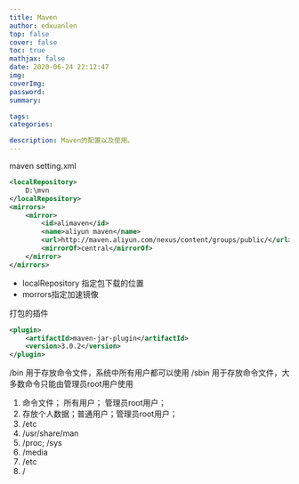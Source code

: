 ```yaml
---
title: Maven
author: edxuanlen
top: false
cover: false
toc: true
mathjax: false
date: 2020-06-24 22:12:47
img:
coverImg:
password:
summary:

tags:
categories:

description: Maven的配置以及使用。
---
```



maven setting.xml

```xml
<localRepository>
    D:\mvn
</localRepository>
<mirrors>
    <mirror>
        <id>alimaven</id>
        <name>aliyun maven</name>
        <url>http://maven.aliyun.com/nexus/content/groups/public/</url>
        <mirrorOf>central</mirrorOf>
    </mirror>
</mirrors>
```

- localRepository 指定包下载的位置  
- morrors指定加速镜像


打包的插件

```xml
<plugin>
    <artifactId>maven-jar-plugin</artifactId>
    <version>3.0.2</version>
</plugin>
```
/bin	用于存放命令文件，系统中所有用户都可以使用
/sbin	用于存放命令文件，大多数命令只能由管理员root用户使用

1. 命令文件； 所有用户； 管理员root用户；
2. 存放个人数据；普通用户；管理员root用户；
3. /etc
4. /usr/share/man
5. /proc; /sys
6. /media
7. /etc
8. /




 